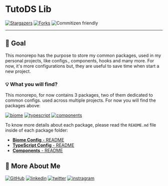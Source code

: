 # TutoDS Lib

[![Stargazers][stars-shield]][stars-url] [![Forks][forks-shield]][forks-url] ![Commitizen friendly](https://img.shields.io/badge/commitizen-friendly-brightgreen.svg?style=for-the-badge)

---

## 📄 Goal

This monorepo has the purpose to store my common packages, used in my personal projects, like configs., components, hooks and many more. For now, it's more configurations but, they are useful to save time when start a new project.

### 💡️ What you will find?

This monorepo, for now contains 3 packages, two of them dedicated to common configs. used across multiple projects. For now you will find the packages above:

[![biome][biome]][biome-package] [![typescript][typescript]][typescript-package] [![components][components]][react-package]

To know more details about each package, please read the `README.md` file inside of each package folder:

- [**Biome Config** - README](./config/biome-config/README.md)
- [**TypeScript Config** - README](./config/typescript-config/README.md)
- [**Components** - README](./packages/components/README.md)

## 🔗 More About Me

[![GitHub][github]](https://github.com/tutods) [![linkedin][linkedin]](https://linkedin.com/in/daniel-sousa-tutods) [![twitter][twitter]](https://twitter.com/dsousa_12) [![instragram][instagram]](https://instagram.com/dsousa_12)


<!-- Badges -->
[biome]: https://img.shields.io/badge/biome%20config-000000?style=for-the-badge&logo=biome&logoColor=white
[typescript]: https://img.shields.io/badge/typescript%20config-000000?style=for-the-badge&logo=typescript&logoColor=white
[components]: https://img.shields.io/badge/react%20components-000000?style=for-the-badge&logo=react&logoColor=white
[forks-shield]: https://img.shields.io/github/forks/tutods/lib?style=for-the-badge
[stars-shield]: https://img.shields.io/github/stars/tutods/lib?style=for-the-badge
[instagram]: https://img.shields.io/badge/instragram-000000?style=for-the-badge&logo=instagram&logoColor=white
[twitter]: https://img.shields.io/badge/twitter-000000?style=for-the-badge&logo=x&logoColor=white
[github]: https://img.shields.io/badge/github-000000?style=for-the-badge&logo=github&logoColor=white
[linkedin]: https://img.shields.io/badge/linkedin-000000?style=for-the-badge&logo=linkedin&logoColor=white

<!-- Links -->
[biome-package]: https://github.com/users/tutods/packages/npm/package/biome-config
[typescript-package]: https://github.com/users/tutods/packages/npm/package/typescript-config
[react-package]: https://github.com/users/tutods/packages/npm/package/component
[forks-url]: https://github.com/tutods/lib/network/members
[stars-url]: https://github.com/tutods/lib/stargazers